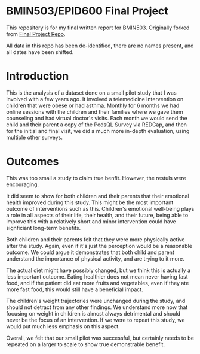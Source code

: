 # BMIN503/EPID600 Final Project
This repository is for my final written report for BMIN503. Originally forked from [Final Project Repo](https://github.com/HimesGroup/BMIN503_Final_Project).

All data in this repo has been de-identified, there are no names present, and all dates have been shifted. 

# Introduction
This is the analysis of a dataset done on a small pilot study that I was involved with a few years ago. It involved a telemedicine intervention on children that were obese or had asthma. Monthly for 6 months we had online sessions with the children and their families where we gave them counseling and had virtual doctor's visits. Each month we would send the child and their parent a copy of the PedsQL Survey via REDCap, and then for the initial and final visit, we did a much more in-depth evaluation, using multiple other surveys.

# Outcomes
This was too small a study to claim true benfit. However, the restuls were encouraging.

It did seem to show for both children and their parents that their emotional health improved during this study. This might be the most important outcome of interventions such as this. Children's emotional well-being plays a role in all aspects of their life, their health, and their future, being able to improve this with a relatively short and minor intervention could have signficiant long-term benefits. 

Both children and their parents felt that they were more physically active after the study. Again, even if it's just the perception would be a reasonable outcome. We could argue it demonstrates that both child and parent understand the importance of physical activity, and are trying to it more.

The actual diet might have possibly changed, but we think this is actually a less important outcome. Eating healthier does not mean never having fast food, and if the patient did eat more fruits and vegetables, even if they ate more fast food, this would still have a beneficial impact.

The children's weight trajectories were unchanged during the study, and should not detract from any other findings. We understand more now that focusing on weight in children is almost always detrimental and should never be the focus of an intervention. If we were to repeat this study, we would put much less emphasis on this aspect.

Overall, we felt that our small pilot was successful, but certainly needs to be repeated on a larger to scale to show true demonstrable benefit.